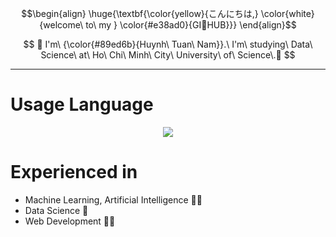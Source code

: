 $$\begin{align}
\huge{\textbf{\color{yellow}{こんにちは,} \color{white}{welcome\ to\ my } \color{#e38ad0}{GI🐥HUB}}}
\end{align}$$

$$
🎄 I'm\ {\color{#89ed6b}{Huynh\ Tuan\ Nam}}.\ I'm\ studying\ Data\ Science\ at\ Ho\ Chi\ Minh\ City\ University\ of\ Science\.🎄
$$

---

# Usage Language 

<p align="center">
  <a href="https://skillicons.dev">
    <img src="https://skillicons.dev/icons?i=python,cpp,js,html,css,react" />
  </a>
</p>

# Experienced in
+ Machine Learning, Artificial Intelligence 🤖🐍
+ Data Science 🔭
+ Web Development 🧑‍💻
